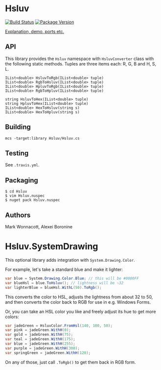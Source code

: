 # Hsluv

[![Build Status](https://travis-ci.org/hsluv/hsluv-csharp.svg?branch=master)](https://travis-ci.org/hsluv/hsluv-csharp)
[![Package Version](https://img.shields.io/nuget/v/Hsluv.svg)](https://www.nuget.org/packages/Hsluv)

[Explanation, demo, ports etc.](http://www.hsluv.org)

## API

This library provides the `Hsluv` namespace with `HsluvConverter` class with
the following static methods. Tuples are three items each: R, G, B and H, S, L.

    IList<double> HsluvToRgb(IList<double> tuple)
	IList<double> RgbToHsluv(IList<double> tuple)
	IList<double> HpluvToRgb(IList<double> tuple)
	IList<double> RgbToHpluv(IList<double> tuple)

	string HsluvToHex(IList<double> tuple)
	string HpluvToHex(IList<double> tuple)
	IList<double> HexToHsluv(string s)
	IList<double> HexToHpluv(string s)

## Building

    mcs -target:library Hsluv/Hsluv.cs

## Testing

See `.travis.yml`.

## Packaging

    $ cd Hsluv
    $ vim Hsluv.nuspec
    $ nuget pack Hsluv.nuspec

## Authors

Mark Wonnacott, Alexei Boronine

# Hsluv.SystemDrawing

This optional library adds integration with `System.Drawing.Color`.

For example, let's take a standard blue and make it lighter:

```csharp
var blue = System.Drawing.Color.Blue; // this will be #0000FF
var blueHsl = blue.ToHsluv(); // lightness will be ~32
var lighterBlue = blueHsl.WithL(50).ToRgb();
```

This converts the color to HSL, adjusts the lightness from about 32 to 50, and then converts the color back to RGB for use in e.g. Windows Forms.

Or, you can take an HSL color you like and freely adjust its hue to get more colors:

```csharp
var jadeGreen = HsluvColor.FromHsl(140, 100, 50);
var pink = jadeGreen.WithH(0);
var gold = jadeGreen.WithH(75);
var teal = jadeGreen.WithH(175);
var blue = jadeGreen.WithH(255);
var purple = jadeGreen.WithH(300);
var springGreen = jadeGreen.WithH(120);
```

On any of those, just call `.ToRgb()` to get them back in RGB form.
